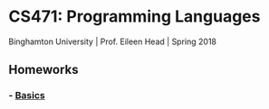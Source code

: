 # CS471: Programming Languages

Binghamton University | Prof. Eileen Head | Spring 2018

## Homeworks

### - [Basics](./hw01/)

